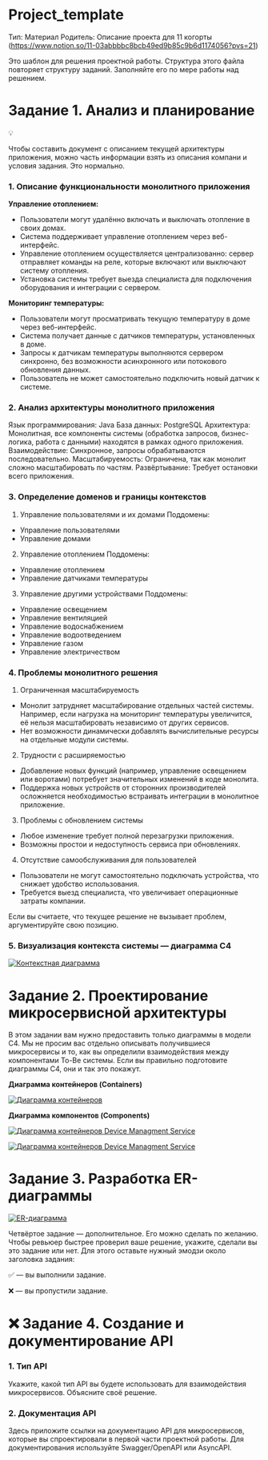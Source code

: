# Project_template

Тип: Материал
Родитель: Описание проекта для 11 когорты (https://www.notion.so/11-03abbbbc8bcb49ed9b85c9b6d1174056?pvs=21)

Это шаблон для решения проектной работы. Структура этого файла повторяет структуру заданий. Заполняйте его по мере работы над решением.

# Задание 1. Анализ и планирование

<aside>
💡

Чтобы составить документ с описанием текущей архитектуры приложения, можно часть информации взять из описания компани и условия задания. Это нормально.

</aside>

### 1. Описание функциональности монолитного приложения

**Управление отоплением:**

-	Пользователи могут удалённо включать и выключать отопление в своих домах.
-	Система поддерживает управление отоплением через веб-интерфейс.
-	Управление отоплением осуществляется централизованно: сервер отправляет команды на реле, которые включают или выключают систему отопления.
-	Установка системы требует выезда специалиста для подключения оборудования и интеграции с сервером.

**Мониторинг температуры:**

-	Пользователи могут просматривать текущую температуру в доме через веб-интерфейс.
-	Система получает данные с датчиков температуры, установленных в доме.
-	Запросы к датчикам температуры выполняются сервером синхронно, без возможности асинхронного или потокового обновления данных.
-	Пользователь не может самостоятельно подключить новый датчик к системе.

### 2. Анализ архитектуры монолитного приложения

Язык программирования: Java
База данных: PostgreSQL
Архитектура: Монолитная, все компоненты системы (обработка запросов, бизнес-логика, работа с данными) находятся в рамках одного приложения.
Взаимодействие: Синхронное, запросы обрабатываются последовательно.
Масштабируемость: Ограничена, так как монолит сложно масштабировать по частям.
Развёртывание: Требует остановки всего приложения.

### 3. Определение доменов и границы контекстов

1. Управление пользователями и их домами
Поддомены:
- Управление пользователями
- Управление домами
2. Управление отоплением
Поддомены:
- Управление отоплением
- Управление датчиками температуры
3. Управление другими устройствами
Поддомены:
- Управление освещением
- Управление вентиляцией
- Управление водоснабжением
- Управление водоотведением
- Управление газом
- Управление электричеством

### **4. Проблемы монолитного решения**

1.	Ограниченная масштабируемость
-	Монолит затрудняет масштабирование отдельных частей системы. Например, если нагрузка на мониторинг температуры увеличится, её нельзя масштабировать независимо от других сервисов.
-	Нет возможности динамически добавлять вычислительные ресурсы на отдельные модули системы.
2.	Трудности с расширяемостью
-	Добавление новых функций (например, управление освещением или воротами) потребует значительных изменений в коде монолита.
-	Поддержка новых устройств от сторонних производителей осложняется необходимостью встраивать интеграции в монолитное приложение.
3.	Проблемы с обновлением системы
-	Любое изменение требует полной перезагрузки приложения.
-	Возможны простои и недоступность сервиса при обновлениях.
4.	Отсутствие самообслуживания для пользователей
-	Пользователи не могут самостоятельно подключать устройства, что снижает удобство использования.
-	Требуется выезд специалиста, что увеличивает операционные затраты компании.

Если вы считаете, что текущее решение не вызывает проблем, аргументируйте свою позицию.

### 5. Визуализация контекста системы — диаграмма С4



[![Контекстная диаграмма](https://dumpster.cdn.sports.ru/5/e7/6ca5629e2e2c8cffe335b9d2b8a65.png)](https://dumpster.cdn.sports.ru/5/e7/6ca5629e2e2c8cffe335b9d2b8a65.png)



# Задание 2. Проектирование микросервисной архитектуры

В этом задании вам нужно предоставить только диаграммы в модели C4. Мы не просим вас отдельно описывать получившиеся микросервисы и то, как вы определили взаимодействия между компонентами To-Be системы. Если вы правильно подготовите диаграммы C4, они и так это покажут.

**Диаграмма контейнеров (Containers)**

[![Диаграмма контейнеров](https://dumpster.cdn.sports.ru/5/14/12cd22356c8a217e1dd4a71e2045b.png)](https://dumpster.cdn.sports.ru/5/14/12cd22356c8a217e1dd4a71e2045b.png)


**Диаграмма компонентов (Components)**

[![Диаграмма контейнеров Device Managment Service](https://dumpster.cdn.sports.ru/c/23/506af4b1b3b1e07361e4e54fe6496.png)](https://dumpster.cdn.sports.ru/c/23/506af4b1b3b1e07361e4e54fe6496.png)

[![Диаграмма контейнеров Device Managment Service](https://dumpster.cdn.sports.ru/c/23/506af4b1b3b1e07361e4e54fe6496.png)](https://dumpster.cdn.sports.ru/c/23/506af4b1b3b1e07361e4e54fe6496.png)


# Задание 3. Разработка ER-диаграммы

[![ER-диаграмма](https://dumpster.cdn.sports.ru/5/0c/28847b7e03b754178dbd2b5122183.png)](https://dumpster.cdn.sports.ru/5/0c/28847b7e03b754178dbd2b5122183.png)


Четвёртое задание — дополнительное. Его можно сделать по желанию. Чтобы ревьюер быстрее проверил ваше решение, укажите, сделали вы это задание или нет. Для этого оставьте нужный эмодзи около заголовка задания:

✅ — вы выполнили задание.

❌ — вы пропустили задание.

# ❌ Задание 4. Создание и документирование API

### 1. Тип API

Укажите, какой тип API вы будете использовать для взаимодействия микросервисов. Объясните своё решение.

### 2. Документация API

Здесь приложите ссылки на документацию API для микросервисов, которые вы спроектировали в первой части проектной работы. Для документирования используйте Swagger/OpenAPI или AsyncAPI.